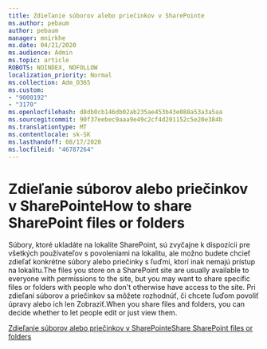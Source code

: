 ```yaml
---
title: Zdieľanie súborov alebo priečinkov v SharePointe
ms.author: pebaum
author: pebaum
manager: mnirkhe
ms.date: 04/21/2020
ms.audience: Admin
ms.topic: article
ROBOTS: NOINDEX, NOFOLLOW
localization_priority: Normal
ms.collection: Adm_O365
ms.custom:
- "9000192"
- "3170"
ms.openlocfilehash: d8db0cb146db02ab235ae453b43e088a53a3a5aa
ms.sourcegitcommit: 90f37eebec9aaa9e49c2cf4d201152c5e20e384b
ms.translationtype: MT
ms.contentlocale: sk-SK
ms.lasthandoff: 08/17/2020
ms.locfileid: "46787264"
---
```

# <a name="how-to-share-sharepoint-files-or-folders"></a><span data-ttu-id="59fd1-102">Zdieľanie súborov alebo priečinkov v SharePointe</span><span class="sxs-lookup"><span data-stu-id="59fd1-102">How to share SharePoint files or folders</span></span>

<span data-ttu-id="59fd1-103">Súbory, ktoré ukladáte na lokalite SharePoint, sú zvyčajne k dispozícii pre všetkých používateľov s povoleniami na lokalitu, ale možno budete chcieť zdieľať konkrétne súbory alebo priečinky s ľuďmi, ktorí inak nemajú prístup na lokalitu.</span><span class="sxs-lookup"><span data-stu-id="59fd1-103">The files you store on a SharePoint site are usually available to everyone with permissions to the site, but you may want to share specific files or folders with people who don't otherwise have access to the site.</span></span> <span data-ttu-id="59fd1-104">Pri zdieľaní súborov a priečinkov sa môžete rozhodnúť, či chcete ľuďom povoliť úpravy alebo ich len Zobraziť.</span><span class="sxs-lookup"><span data-stu-id="59fd1-104">When you share files and folders, you can decide whether to let people edit or just view them.</span></span>

[<span data-ttu-id="59fd1-105">Zdieľanie súborov alebo priečinkov v SharePointe</span><span class="sxs-lookup"><span data-stu-id="59fd1-105">Share SharePoint files or folders</span></span>](https://support.office.com/article/1fe37332-0f9a-4719-970e-d2578da4941c)